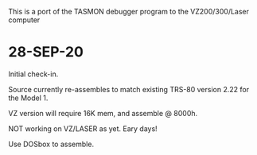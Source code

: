 
This is a port of the TASMON debugger program to the VZ200/300/Laser computer


# 28-SEP-20

Initial check-in.

Source currently re-assembles to match existing TRS-80 version 2.22 for the Model 1.

VZ version will require 16K mem, and assemble @ 8000h.

NOT working on VZ/LASER as yet. Eary days!

Use DOSbox to assemble.
